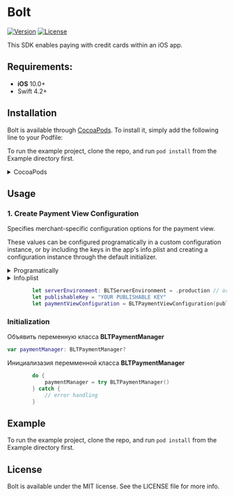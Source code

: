 # Bolt

[![Version](https://img.shields.io/cocoapods/v/Bolt.svg?style=flat)](http://cocoapods.org/pods/Bolt)
[![License](https://img.shields.io/cocoapods/l/Bolt.svg?style=flat)](http://cocoapods.org/pods/Bolt)

This SDK enables paying with credit cards within an iOS app.

## Requirements:
- **iOS** 10.0+
- Swift 4.2+

## Installation

Bolt is available through [CocoaPods](http://cocoapods.org). To install
it, simply add the following line to your Podfile:

To run the example project, clone the repo, and run `pod install` from the Example directory first.

<details>
<summary>CocoaPods</summary>
</br>
<p>To integrate SwifterSwift into your Xcode project using <a href="http://cocoapods.org">CocoaPods</a>, specify it in your <code>Podfile</code>:</p>

```ruby
pod "Bolt"
```
</details>

## Usage

### 1. Create Payment View Configuration

Specifies merchant-specific configuration options for the payment view.

These values can be configured programatically in a custom configuration instance, or by including the keys in the app's info.plist and creating a configuration instance through the default initializer.

<details>
<summary>Programatically</summary>
        
```swift
        let serverEnvironment: BLTServerEnvironment = .production // or .sandbox
        let publishableKey = "YOUR PUBLISHABLE KEY"
        let paymentViewConfiguration = BLTPaymentViewConfiguration(publishableKey: publishableKey, serverEnvironment: serverEnvironment)
```
</details>

<details>
<summary>Info.plist</summary>
</br>
<p>Include the keys BLTPublishableKey and BLTServerEnvironmentKey in the app's info.plist.</p>


</br>
<p>  and creating a configuration instance through the default initializer. For BLTServerEnvironmentKey, a value of 0 specifies the sandbox server environment, a value of 1 specifies the production environment. Throws an exception if a default initializer is creating but the BLTPublishableKey isn't present in the Info.plist. If BLTServerEnvironmentKey isn't present, production is assumed.</p>
</br>
<p>1. Right-click info.plist, and choose Open As Source Code.</p>


</details>

```swift
        let serverEnvironment: BLTServerEnvironment = .production // or .sandbox
        let publishableKey = "YOUR PUBLISHABLE KEY"
        let paymentViewConfiguration = BLTPaymentViewConfiguration(publishableKey: publishableKey, serverEnvironment: serverEnvironment)
```

### Initialization

Объявить переменную класса **BLTPaymentManager** 

```swift
var paymentManager: BLTPaymentManager?
```
Инициализазия перемменной класса **BLTPaymentManager**

```swift
        do {
            paymentManager = try BLTPaymentManager()
        } catch {
            // error handling
        }
```


## Example 

To run the example project, clone the repo, and run `pod install` from the Example directory first.

## License

Bolt is available under the MIT license. See the LICENSE file for more info.

